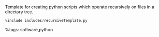Template for creating python scripts which operate recursively on files in a directory tree.
```python
%include includes/recursiveTemplate.py
```


%tags: software,python

